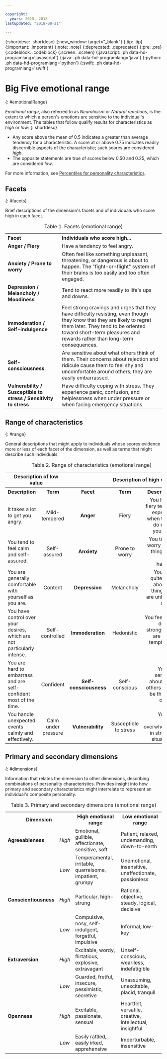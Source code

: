 ```yaml
---

copyright:
  years: 2015, 2018
lastupdated: "2018-08-21"

---
```


{:shortdesc: .shortdesc}
{:new_window: target="_blank"}
{:tip: .tip}
{:important: .important}
{:note: .note}
{:deprecated: .deprecated}
{:pre: .pre}
{:codeblock: .codeblock}
{:screen: .screen}
{:javascript: .ph data-hd-programlang='javascript'}
{:java: .ph data-hd-programlang='java'}
{:python: .ph data-hd-programlang='python'}
{:swift: .ph data-hd-programlang='swift'}

# Big Five emotional range
{: #emotionalRange}

*Emotional range*, also referred to as *Neuroticism* or *Natural reactions*, is the extent to which a person's emotions are sensitive to the individual's environment.  The tables that follow qualify results for characteristics as *high* or *low*:
{: shortdesc}

-   Any score above the mean of 0.5 indicates a greater than average tendency for a characteristic. A score at or above 0.75 indicates readily discernible aspects of the characteristic; such scores are considered *high*.
-   The opposite statements are true of scores below 0.50 and 0.25, which are considered *low*.

For more information, see [Percentiles for personality characteristics](/docs/services/personality-insights/numeric.html#percentiles).

## Facets
{: #facets}

Brief descriptions of the dimension's facets and of individuals who score high in each facet.

<table>
  <caption>Table 1. Facets (emotional range)</caption>
  <tr>
    <th style="text-align:left">Facet</th>
    <th style="text-align:left">Individuals who score high...</th>
  </tr>
  <tr>
    <td><strong>Anger / Fiery</strong></td>
    <td>Have a tendency to feel angry.</td>
  </tr>
  <tr>
    <td><strong>Anxiety / Prone to worry</strong></td>
    <td>Often feel like something unpleasant, threatening, or dangerous is
    about to happen. The "fight-or-flight" system of their brains is too
    easily and too often engaged.</td>
  </tr>
  <tr>
    <td><strong>Depression / Melancholy / Moodiness</strong></td>
    <td>Tend to react more readily to life's ups and downs.</td>
  </tr>
  <tr>
    <td><strong>Immoderation / Self-indulgence</strong></td>
    <td>Feel strong cravings and urges that they have difficulty resisting,
    even though they know that they are likely to regret them later. They tend
    to be oriented toward short-term pleasures and rewards rather than long-term
    consequences.</td>
  </tr>
  <tr>
    <td><strong>Self-consciousness</strong></td>
    <td>Are sensitive about what others think of them. Their concerns about
    rejection and ridicule cause them to feel shy and uncomfortable around
    others; they are easily embarrassed.</td>
  </tr>
  <tr>
    <td><strong>Vulnerability / Susceptible to stress / Sensitivity to stress</strong></td>
    <td>Have difficulty coping with stress. They experience panic, confusion,
    and helplessness when under pressure or when facing emergency situations.</td>
  </tr>
</table>

## Range of characteristics
{: #range}

General descriptions that might apply to individuals whose scores evidence more or less of each facet of the dimension, as well as terms that might describe such individuals.

<table summary="For the facet listed in the middle column of each row, the first two columns provide a description and a term for individuals with low scores for the facet, and the last two columns provide a term and a description for individuals with high scores for the facet.">
  <caption>Table 2. Range of characteristics (emotional range)</caption>
  <tr>
    <th id="lowValue" colspan="2" style="text-align:center">
      Description of low value
    </th>
    <th id="blank"></th>
    <th id="highValue" colspan="2" style="text-align:center">
      Description of high value
    </th>
  </tr>
  <tr>
    <th id="lowDescription" headers="lowValue" style="text-align:left; width: 23%">
      Description
    </th>
    <th id="lowTerm" headers="lowValue" style="text-align:center; width: 16%">
      Term
    </th>
    <th id="facet" headers="blank" style="text-align:center; width: 16%">
      Facet
    </th>
    <th id="highTerm" headers="highValue" style="text-align:center; width: 16%">
      Term
    </th>
    <th id="highDescription" headers="highValue" style="text-align:right">
      Description
    </th>
  </tr>
  <tr>
    <td headers="lowValue lowDescription" style="text-align:left">
      It takes a lot to get you angry.
    </td>
    <td headers="lowValue lowTerm" style="text-align:center">
      Mild-tempered
    </td>
    <td headers="blank facet" style="text-align:center">
      <strong>Anger</strong>
    </td>
    <td headers="highValue highTerm" style="text-align:center">
      Fiery
    </td>
    <td headers="highValue highDescription" style="text-align:right">
      You have a fiery temper, especially when things do not go your way.
    </td>
  </tr>
  <tr>
    <td headers="lowValue lowDescription" style="text-align:left">
      You tend to feel calm and self-assured.
    </td>
    <td headers="lowValue lowTerm" style="text-align:center">
      Self-assured
    </td>
    <td headers="blank facet" style="text-align:center">
      <strong>Anxiety</strong>
    </td>
    <td headers="highValue highTerm" style="text-align:center">
      Prone to worry
    </td>
    <td headers="highValue highDescription" style="text-align:right">
      You tend to worry about things that might happen.
    </td>
  </tr>
  <tr>
    <td headers="lowValue lowDescription" style="text-align:left">
      You are generally comfortable with yourself as you are.
    </td>
    <td headers="lowValue lowTerm" style="text-align:center">
      Content
    </td>
    <td headers="blank facet" style="text-align:center">
      <strong>Depression</strong>
    </td>
    <td headers="highValue highTerm" style="text-align:center">
      Melancholy
    </td>
    <td headers="highValue highDescription" style="text-align:right">
      You think quite often about the things you are unhappy about.
    </td>
  </tr>
  <tr>
    <td headers="lowValue lowDescription" style="text-align:left">
      You have control over your desires, which are not particularly intense.
    </td>
    <td headers="lowValue lowTerm" style="text-align:center">
      Self-controlled
    </td>
    <td headers="blank facet" style="text-align:center">
      <strong>Immoderation</strong>
    </td>
    <td headers="highValue highTerm" style="text-align:center">
      Hedonistic
    </td>
    <td headers="highValue highDescription" style="text-align:right">
      You feel your desires strongly and are easily tempted by them.
    </td>
  </tr>
  <tr>
    <td headers="lowValue lowDescription" style="text-align:left">
      You are hard to embarrass and are self-confident most of the time.
    </td>
    <td headers="lowValue lowTerm" style="text-align:center">
      Confident
    </td>
    <td headers="blank facet" style="text-align:center">
      <strong>Self-consciousness</strong>
    </td>
    <td headers="highValue highTerm" style="text-align:center">
      Self-conscious
    </td>
    <td headers="highValue highDescription" style="text-align:right">
      You are sensitive about what others might be thinking of you.
    </td>
  </tr>
  <tr>
    <td headers="lowValue lowDescription" style="text-align:left">
      You handle unexpected events calmly and effectively.
    </td>
    <td headers="lowValue lowTerm" style="text-align:center">
      Calm under pressure
    </td>
    <td headers="blank facet" style="text-align:center">
      <strong>Vulnerability</strong>
    </td>
    <td headers="highValue highTerm" style="text-align:center">
      Susceptible to stress
    </td>
    <td headers="highValue highDescription" style="text-align:right">
      You are easily overwhelmed in stressful situations.
    </td>
  </tr>
</table>

## Primary and secondary dimensions
{: #dimensions}

Information that relates the dimension to other dimensions, describing combinations of personality characteristics. Provides insight into how primary and secondary characteristics might interrelate to represent an individual's composite personality.

<table>
  <caption>Table 3. Primary and secondary dimensions (emotional range)</caption>
  <tr>
    <th colspan="2" style="width:30%">Dimension</th>
    <th style="width:35%">High emotional range</th>
    <th style="width:35%">Low emotional range</th>
  </tr>
  <tr>
    <td style="text-align:left"><strong>Agreeableness</strong></td>
    <td style="text-align:center"><em>High</em></td>
    <td>Emotional, gullible, affectionate, sensitive, soft</td>
    <td>Patient, relaxed, undemanding, down-to-earth</td>
  </tr>
  <tr>
    <td></td>
    <td style="text-align:center"><em>Low</em></td>
    <td>Temperamental, irritable, quarrelsome, impatient, grumpy</td>
    <td>Unemotional, insensitive, unaffectionate, passionless</td>
  </tr>
  <tr>
    <td style="text-align:left"><strong>Conscientiousness</strong></td>
    <td style="text-align:center"><em>High</em></td>
    <td>Particular, high-strung</td>
    <td>Rational, objective, steady, logical, decisive</td>
  </tr>
  <tr>
    <td></td>
    <td style="text-align:center"><em>Low</em></td>
    <td>Compulsive, nosy, self-indulgent, forgetful, impulsive</td>
    <td>Informal, low-key</td>
  </tr>
  <tr>
    <td style="text-align:left"><strong>Extraversion</strong></td>
    <td style="text-align:center"><em>High</em></td>
    <td>Excitable, wordy, flirtatious, explosive, extravagant</td>
    <td>Unself-conscious, weariless, indefatigible</td>
  </tr>
  <tr>
    <td></td>
    <td style="text-align:center"><em>Low</em></td>
    <td>Guarded, fretful, insecure, pessimistic, secretive</td>
    <td>Unassuming, unexcitable, placid, tranquil</td>
  </tr>
  <tr>
    <td style="text-align:left"><strong>Openness</strong></td>
    <td style="text-align:center"><em>High</em></td>
    <td>Excitable, passionate, sensual</td>
    <td>Heartfelt, versatile, creative, intellectual, insightful</td>
  </tr>
  <tr>
    <td></td>
    <td style="text-align:center"><em>Low</em></td>
    <td>Easily rattled, easily irked, apprehensive</td>
    <td>Imperturbable, insensitive</td>
  </tr>
</table>
